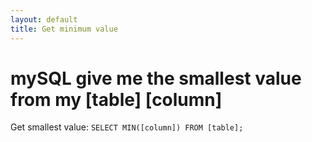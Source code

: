 ```yaml
---
layout: default
title: Get minimum value
---
```


# mySQL give me the smallest value from my [table] [column]

Get smallest value: `SELECT MIN([column]) FROM [table];`
